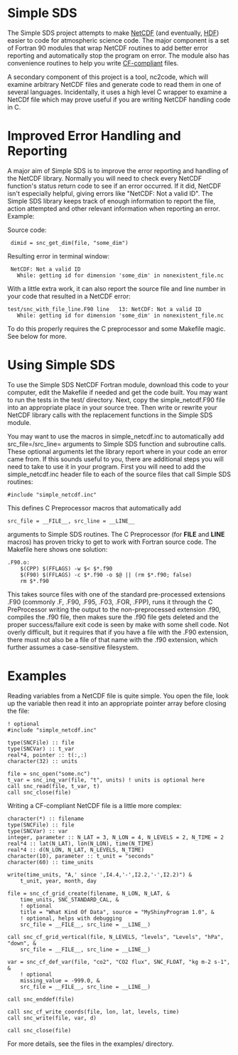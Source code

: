 Simple SDS
==========

The Simple SDS project attempts to make
[NetCDF](http://www.unidata.ucar.edu/software/netcdf/) (and
eventually, [HDF](http://www.hdfgroup.org/)) easier to code for
atmospheric science code.  The major component is a set of Fortran 90
modules that wrap NetCDF routines to add better error reporting and
automatically stop the program on error.  The module also has
convenience routines to help you write
[CF-compliant](http://cf-pcmdi.llnl.gov/) files.

A secondary component of this project is a tool, nc2code, which will
examine arbitrary NetCDF files and generate code to read them in one
of several languages.  Incidentally, it uses a high level C wrapper to
examine a NetCDf file which may prove useful if you are writing NetCDF
handling code in C.


Improved Error Handling and Reporting
=====================================

A major aim of Simple SDS is to improve the error reporting and
handling of the NetCDF library.  Normally you will need to check every
NetCDF function's status return code to see if an error occurred.  If
it did, NetCDF isn't especially helpful, giving errors like "NetCDF:
Not a valid ID".  The Simple SDS library keeps track of enough
information to report the file, action attempted and other relevant
information when reporting an error.  Example:

Source code:

     dimid = snc_get_dim(file, "some_dim")

Resulting error in terminal window:

     NetCDF: Not a valid ID
       While: getting id for dimension 'some_dim' in nonexistent_file.nc

With a little extra work, it can also report the source file and line
number in your code that resulted in a NetCDF error:

    test/snc_with_file_line.F90 line   13: NetCDF: Not a valid ID
       While: getting id for dimension 'some_dim' in nonexistent_file.nc

To do this properly requires the C preprocessor and some Makefile
magic.  See below for more.


Using Simple SDS
================

To use the Simple SDS NetCDF Fortran module, download this code to
your computer, edit the Makefile if needed and get the code built.
You may want to run the tests in the test/ directory.  Next, copy the
simple_netcdf.F90 file into an appropriate place in your source tree.
Then write or rewrite your NetCDF library calls with the replacement
functions in the Simple SDS module.

You may want to use the macros in simple_netcdf.inc to automatically
add src_file=/src_line= arguments to Simple SDS function and
subroutine calls.  These optional arguments let the library report
where in your code an error came from.  If this sounds useful to you,
there are additional steps you will need to take to use it in your
program.  First you will need to add the simple_netcdf.inc header file to each of the source files that call Simple SDS routines:

    #include "simple_netcdf.inc"

This defines C Preprocessor macros that automatically add

    src_file = __FILE__, src_line = __LINE__

arguments to Simple SDS routines.  The C Preprocessor (for __FILE__
and __LINE__ macros) has proven tricky to get to work with Fortran
source code.  The Makefile here shows one solution:

    .F90.o:
    	$(CPP) $(FFLAGS) -w $< $*.f90
    	$(F90) $(FFLAGS) -c $*.f90 -o $@ || (rm $*.f90; false)
    	rm $*.f90

This takes source files with one of the standard pre-processed
extensions .F90 (commonly .F, .F90, .F95, .F03, .FOR, .FPP), runs it
through the C PreProcessor writing the output to the non-preprocessed
extension .f90, compiles the .f90 file, then makes sure the .f90 file
gets deleted and the proper success/failure exit code is seen by make
with some shell code.  Not overly difficult, but it requires that if
you have a file with the .F90 extension, there must not also be a file
of that name with the .f90 extension, which further assumes a
case-sensitive filesystem.


Examples
========

Reading variables from a NetCDF file is quite simple.  You open the file, look up the variable then read it into an appropriate pointer array before closing the file:

    ! optional
    #include "simple_netcdf.inc"

    type(SNCFile) :: file
    type(SNCVar) :: t_var
    real*4, pointer :: t(:,:)
    character(32) :: units

    file = snc_open("some.nc")
    t_var = snc_inq_var(file, "t", units) ! units is optional here
    call snc_read(file, t_var, t)
    call snc_close(file)


Writing a CF-compliant NetCDF file is a little more complex:

    character(*) :: filename
    type(SNCFile) :: file
    type(SNCVar) :: var
    integer, parameter :: N_LAT = 3, N_LON = 4, N_LEVELS = 2, N_TIME = 2
    real*4 :: lat(N_LAT), lon(N_LON), time(N_TIME)
    real*4 :: d(N_LON, N_LAT, N_LEVELS, N_TIME)
    character(10), parameter :: t_unit = "seconds"
    character(60) :: time_units
    
    write(time_units, "A,' since ',I4.4,'-',I2.2,'-',I2.2)") &
        t_unit, year, month, day

    file = snc_cf_grid_create(filename, N_LON, N_LAT, &
        time_units, SNC_STANDARD_CAL, &
        ! optional
        title = "What Kind Of Data", source = "MyShinyProgram 1.0", &
        ! optional, helps with debugging
        src_file = __FILE__, src_line = __LINE__)

    call snc_cf_grid_vertical(file, N_LEVELS, "levels", "Levels", "hPa", "down", &
        src_file = __FILE__, src_line = __LINE__)

    var = snc_cf_def_var(file, "co2", "CO2 flux", SNC_FLOAT, "kg m-2 s-1", &
        ! optional
        missing_value = -999.0, &
        src_file = __FILE__, src_line = __LINE__)

    call snc_enddef(file)

    call snc_cf_write_coords(file, lon, lat, levels, time)
    call snc_write(file, var, d)

    call snc_close(file)


For more details, see the files in the examples/ directory.
